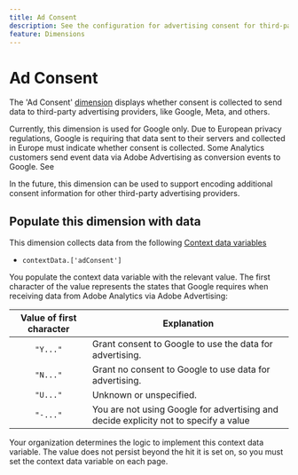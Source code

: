 ```yaml
---
title: Ad Consent
description: See the configuration for advertising consent for third-party ad providers.
feature: Dimensions
---
```

# Ad Consent

The 'Ad Consent' [dimension](overview.md) displays whether consent is collected to send data to third-party advertising providers, like Google, Meta, and others.

Currently, this dimension is used for Google only. Due to European privacy regulations, Google is requiring that data sent to their servers and collected in Europe must indicate whether consent is collected. Some Analytics customers send event data via Adobe Advertising as conversion events to Google. See 

In the future, this dimension can be used to support encoding additional consent information for other third-party advertising providers.


## Populate this dimension with data

This dimension collects data from the following [Context data variables](/help/implement/vars/page-vars/contextdata.md)

* `contextData.['adConsent']`
  
You populate the context data variable with the relevant value. The first character of the value represents the states that Google requires when receiving data from Adobe Analytics via Adobe Advertising:

| Value of first character| Explanation |
|:-:|---|
| `"Y..."` | Grant consent to Google to use the data for advertising. |
| `"N..."` | Grant no consent to Google to use data for advertising. |
| `"U..."` | Unknown or unspecified. |
| `"-..."` | You are not using Google for advertising and decide explicity not to specify a value |

Your organization determines the logic to implement this context data variable. The value does not persist beyond the hit it is set on, so you must set the context data variable on each page.
